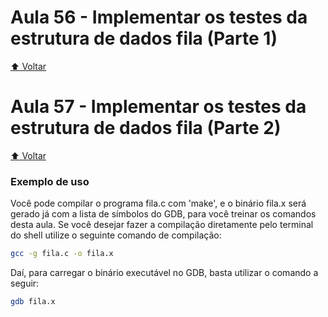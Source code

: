# Aula 56 - Implementar os testes da estrutura de dados fila (Parte 1)

[:arrow_up: Voltar](https://github.com/Geofisicando/C-orientado-a-testes#%C3%ADndice)

# Aula 57 - Implementar os testes da estrutura de dados fila (Parte 2)

[:arrow_up: Voltar](https://github.com/Geofisicando/C-orientado-a-testes#%C3%ADndice)

### Exemplo de uso

Você pode compilar o programa fila.c com 'make', e o binário fila.x será gerado já com a lista de símbolos do GDB, para você treinar os comandos desta aula. Se você desejar fazer a compilação diretamente pelo terminal do shell utilize o seguinte comando de compilação:

```sh
gcc -g fila.c -o fila.x
```

Daí, para carregar o binário executável no GDB, basta utilizar o comando a seguir:

```sh
gdb fila.x
```
